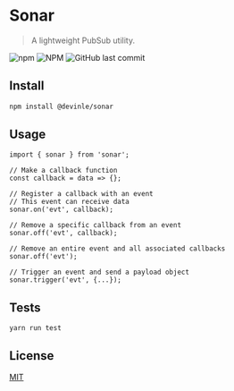 # Sonar

> A lightweight PubSub utility.

![npm](https://img.shields.io/npm/v/@devinle/sonar.svg)
![NPM](https://img.shields.io/npm/l/@devinle/sonar.svg)
![GitHub last commit](https://img.shields.io/github/last-commit/devinle/sonar.svg)

## Install

```bash
npm install @devinle/sonar
```

## Usage

```
import { sonar } from 'sonar';

// Make a callback function
const callback = data => {};

// Register a callback with an event
// This event can receive data
sonar.on('evt', callback);

// Remove a specific callback from an event
sonar.off('evt', callback);

// Remove an entire event and all associated callbacks
sonar.off('evt');

// Trigger an event and send a payload object
sonar.trigger('evt', {...});
```

## Tests

```
yarn run test
```

## License

[MIT](http://vjpr.mit-license.org)
